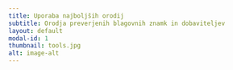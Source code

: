 ```yaml
---
title: Uporaba najboljših orodij
subtitle: Orodja preverjenih blagovnih znamk in dobaviteljev
layout: default
modal-id: 1
thumbnail: tools.jpg
alt: image-alt
---
```

